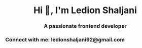 <h1 align="center">Hi 👋, I'm Ledion Shaljani</h1>
<h3 align="center">A passionate frontend developer</h3>



<h3 align="left">Connect with me: ledionshaljani92@gmail.com</h3>
<p align="left">
</p>
